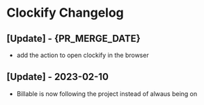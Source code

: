 # Clockify Changelog

## [Update] - {PR_MERGE_DATE}

- add the action to open clockify in the browser

## [Update] - 2023-02-10

- Billable is now following the project instead of alwaus being on

